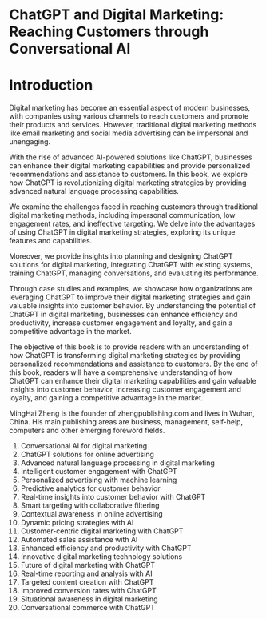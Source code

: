# ChatGPT and Digital Marketing: Reaching Customers through Conversational AI

# Introduction

Digital marketing has become an essential aspect of modern businesses, with companies using various channels to reach customers and promote their products and services. However, traditional digital marketing methods like email marketing and social media advertising can be impersonal and unengaging.

With the rise of advanced AI-powered solutions like ChatGPT, businesses can enhance their digital marketing capabilities and provide personalized recommendations and assistance to customers. In this book, we explore how ChatGPT is revolutionizing digital marketing strategies by providing advanced natural language processing capabilities.

We examine the challenges faced in reaching customers through traditional digital marketing methods, including impersonal communication, low engagement rates, and ineffective targeting. We delve into the advantages of using ChatGPT in digital marketing strategies, exploring its unique features and capabilities.

Moreover, we provide insights into planning and designing ChatGPT solutions for digital marketing, integrating ChatGPT with existing systems, training ChatGPT, managing conversations, and evaluating its performance.

Through case studies and examples, we showcase how organizations are leveraging ChatGPT to improve their digital marketing strategies and gain valuable insights into customer behavior. By understanding the potential of ChatGPT in digital marketing, businesses can enhance efficiency and productivity, increase customer engagement and loyalty, and gain a competitive advantage in the market.

The objective of this book is to provide readers with an understanding of how ChatGPT is transforming digital marketing strategies by providing personalized recommendations and assistance to customers. By the end of this book, readers will have a comprehensive understanding of how ChatGPT can enhance their digital marketing capabilities and gain valuable insights into customer behavior, increasing customer engagement and loyalty, and gaining a competitive advantage in the market.

MingHai Zheng is the founder of zhengpublishing.com and lives in Wuhan, China. His main publishing areas are business, management, self-help, computers and other emerging foreword fields.



1. Conversational AI for digital marketing
2. ChatGPT solutions for online advertising
3. Advanced natural language processing in digital marketing
4. Intelligent customer engagement with ChatGPT
5. Personalized advertising with machine learning
6. Predictive analytics for customer behavior
7. Real-time insights into customer behavior with ChatGPT
8. Smart targeting with collaborative filtering
9. Contextual awareness in online advertising
10. Dynamic pricing strategies with AI
11. Customer-centric digital marketing with ChatGPT
12. Automated sales assistance with AI
13. Enhanced efficiency and productivity with ChatGPT
14. Innovative digital marketing technology solutions
15. Future of digital marketing with ChatGPT
16. Real-time reporting and analysis with AI
17. Targeted content creation with ChatGPT
18. Improved conversion rates with ChatGPT
19. Situational awareness in digital marketing
20. Conversational commerce with ChatGPT

